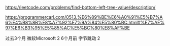 https://leetcode.com/problems/find-bottom-left-tree-value/description/

https://programmercarl.com/0513.%E6%89%BE%E6%A0%91%E5%B7%A6%E4%B8%8B%E8%A7%92%E7%9A%84%E5%80%BC.html#%E7%AE%97%E6%B3%95%E5%85%AC%E5%BC%80%E8%AF%BE

过去3个月
微软Microsoft
2
6个月前
字节跳动
2
